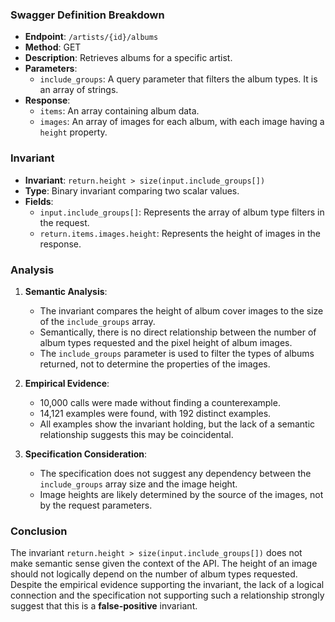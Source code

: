 ### Swagger Definition Breakdown
- **Endpoint**: `/artists/{id}/albums`
- **Method**: GET
- **Description**: Retrieves albums for a specific artist.
- **Parameters**:
  - `include_groups`: A query parameter that filters the album types. It is an array of strings.
- **Response**:
  - `items`: An array containing album data.
  - `images`: An array of images for each album, with each image having a `height` property.

### Invariant
- **Invariant**: `return.height > size(input.include_groups[])`
- **Type**: Binary invariant comparing two scalar values.
- **Fields**:
  - `input.include_groups[]`: Represents the array of album type filters in the request.
  - `return.items.images.height`: Represents the height of images in the response.

### Analysis
1. **Semantic Analysis**:
   - The invariant compares the height of album cover images to the size of the `include_groups` array.
   - Semantically, there is no direct relationship between the number of album types requested and the pixel height of album images.
   - The `include_groups` parameter is used to filter the types of albums returned, not to determine the properties of the images.

2. **Empirical Evidence**:
   - 10,000 calls were made without finding a counterexample.
   - 14,121 examples were found, with 192 distinct examples.
   - All examples show the invariant holding, but the lack of a semantic relationship suggests this may be coincidental.

3. **Specification Consideration**:
   - The specification does not suggest any dependency between the `include_groups` array size and the image height.
   - Image heights are likely determined by the source of the images, not by the request parameters.

### Conclusion
The invariant `return.height > size(input.include_groups[])` does not make semantic sense given the context of the API. The height of an image should not logically depend on the number of album types requested. Despite the empirical evidence supporting the invariant, the lack of a logical connection and the specification not supporting such a relationship strongly suggest that this is a **false-positive** invariant.
